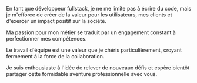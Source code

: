 En tant que développeur fullstack, je ne me limite pas à écrire du code, mais je m'efforce de créer de la valeur pour les utilisateurs, mes clients et d'exercer un impact positif sur la société.

Ma passion pour mon métier se traduit par un engagement constant à perfectionner mes compétences.

Le travail d'équipe est une valeur que je chéris particulièrement, croyant fermement à la force de la collaboration.

Je suis enthousiaste à l'idée de relever de nouveaux défis et espère bientôt partager cette formidable aventure professionnelle avec vous.

